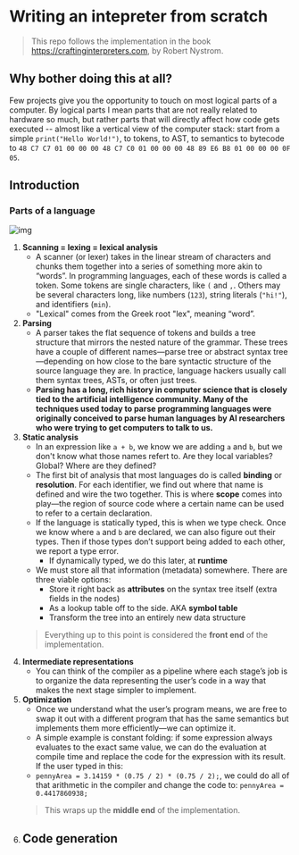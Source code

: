 # Writing an intepreter from scratch

> This repo follows the implementation in the book https://craftinginterpreters.com, by Robert Nystrom.

## Why bother doing this at all?
Few projects give you the opportunity to touch on most logical parts of a computer. By logical parts I mean parts that are not really related to hardware so much, but rather parts that will directly affect how code gets executed -- almost like a vertical view of the computer stack: start from a simple `print("Hello World!")`, to tokens, to AST, to semantics to bytecode to `48 C7 C7 01 00 00 00 48 C7 C0 01 00 00 00 48 89 E6 B8 01 00 00 00 0F 05`.

## Introduction
### Parts of a language

![img](https://craftinginterpreters.com/image/a-map-of-the-territory/mountain.png)

1. **Scanning = lexing = lexical analysis**
   -  A scanner (or lexer) takes in the linear stream of characters and chunks them together into a series of something more akin to “words”. In programming languages, each of these words is called a token. Some tokens are single characters, like `(` and `,`. Others may be several characters long, like numbers (`123`), string literals (`"hi!"`), and identifiers (`min`).
   - "Lexical" comes from the Greek root "lex", meaning “word”.
2. **Parsing**
   - A parser takes the flat sequence of tokens and builds a tree structure that mirrors the nested nature of the grammar. These trees have a couple of different names—parse tree or abstract syntax tree—depending on how close to the bare syntactic structure of the source language they are. In practice, language hackers usually call them syntax trees, ASTs, or often just trees.
   - **Parsing has a long, rich history in computer science that is closely tied to the artificial intelligence community. Many of the techniques used today to parse programming languages were originally conceived to parse human languages by AI researchers who were trying to get computers to talk to us.**
3. **Static analysis**
   - In an expression like `a + b`, we know we are adding `a` and `b`, but we don't know what those names refert to. Are they local variables? Global? Where are they defined?
   -  The first bit of analysis that most languages do is called **binding** or **resolution**. For each identifier, we find out where that name is defined and wire the two together. This is where **scope** comes into play—the region of source code where a certain name can be used to refer to a certain declaration.
   - If the language is statically typed, this is when we type check. Once we know where `a` and `b` are declared, we can also figure out their types. Then if those types don’t support being added to each other, we report a type error.
     - If dynamically typed, we do this later, at **runtime**
   - We must store all that information (metadata) somewhere. There are three viable options:
     - Store it right back as **attributes** on the syntax tree itself (extra fields in the nodes)
     - As a lookup table off to the side. AKA **symbol table**
     - Transform the tree into an entirely new data structure
   > Everything up to this point is considered the **front end** of the implementation.
4. **Intermediate representations**
   - You can think of the compiler as a pipeline where each stage’s job is to organize the data representing the user’s code in a way that makes the next stage simpler to implement.
5. **Optimization**
   - Once we understand what the user’s program means, we are free to swap it out with a different program that has the same semantics but implements them more efficiently—we can optimize it.
   - A simple example is constant folding: if some expression always evaluates to the exact same value, we can do the evaluation at compile time and replace the code for the expression with its result. If the user typed in this:
   - `pennyArea = 3.14159 * (0.75 / 2) * (0.75 / 2);`, we could do all of that arithmetic in the compiler and change the code to: `pennyArea = 0.4417860938;`
   > This wraps up the **middle end** of the implementation.
6. **Code generation**
   - 